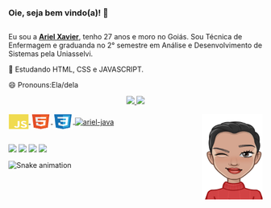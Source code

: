### Oie, seja bem vindo(a)! 👋
##
Eu sou a [**Ariel Xavier**](https://www.linkedin.com/in/euarielxavier/), tenho 27 anos e moro no Goiás. Sou Técnica de Enfermagem e graduanda no 2° semestre em Análise e Desenvolvimento de Sistemas pela Uniasselvi.

🌱 Estudando HTML, CSS e JAVASCRIPT.

😄 Pronouns:Ela/dela

<div align="center">
  <a href="https://github.com/arielxavier">
  <img height="150em" src="https://github-readme-stats.vercel.app/api?username=arielxavier&show_icons=true&theme=radical&include_all_commits=true&count_private=true"/>
  <img height="150em" src="https://github-readme-stats.vercel.app/api/top-langs/?username=arielxavier&layout=compact&langs_count=7&theme=radical"/>
</div>

<div style="display: inline_block"><br>
  <img align="center" alt="ariel-Js" height="30" width="40" src="https://raw.githubusercontent.com/devicons/devicon/master/icons/javascript/javascript-plain.svg">
  <img align="center" alt="ariel-HTML" height="30" width="40" src="https://raw.githubusercontent.com/devicons/devicon/master/icons/html5/html5-original.svg">
 <img align="center" alt="ariel-CSS" height="30" width="40" src="https://raw.githubusercontent.com/devicons/devicon/master/icons/css3/css3-original.svg">
 <img align="center" alt="ariel-java" height="30" src="https://cdn.jsdelivr.net/gh/devicons/devicon/icons/adonisjs/adonisjs-original.svg" /> 
      
  <img align="right" width="120" height="170" src="https://github.com/arielxavier/arielxavier/blob/main/.github/workflows/novo.png?raw=true">
</div>

##

<div> 
  <a href="https://www.instagram.com/euarielxavier/" target="_blank"><img src="https://img.shields.io/badge/-Instagram-%23E4405F?style=for-the-badge&logo=instagram&logoColor=white" target="_blank"></a>
  <a href = "mailto:euarielxavier@gmail.com"><img src="https://img.shields.io/badge/-Gmail-%23333?style=for-the-badge&logo=gmail&logoColor=white" target="_blank"></a>
  <a href="https://www.linkedin.com/in/euarielxavier/" target="_blank"><img src="https://img.shields.io/badge/-LinkedIn-%230077B5?style=for-the-badge&logo=linkedin&logoColor=white" target="_blank"></a> 
<a href="https://wa.me/<+5561991028656>" target="_blank"><img src="https://img.shields.io/badge/WhatsApp-25D366?style=for-the-badge&logo=whatsapp&logoColor=white"></a>
 
 
 ![Snake animation](https://github.com/arielxavier/arielxavier/blob/output/github-contribution-grid-snake.svg)
 
</div>
